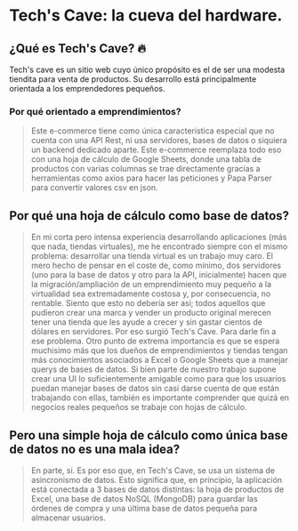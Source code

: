 # Tech's Cave: la cueva del hardware.

## ¿Qué es Tech's Cave? 🔥

Tech's cave es un sitio web cuyo único propósito es el de ser una modesta tiendita para venta de productos. Su desarrollo está principalmente orientada a los emprendedores pequeños.

### Por qué orientado a emprendimientos? 

>Este e-commerce tiene como única caracteristica especial que no cuenta con una API Rest, ni usa servidores, bases de datos o siquiera un backend dedicado aparte. Este e-commerce reemplaza todo eso con una hoja de cálculo de Google Sheets, donde una tabla de productos con varias columnas se trae directamente gracias a herramientas como axios para hacer las peticiones y Papa Parser para convertir valores csv en json. 

## Por qué una hoja de cálculo como base de datos?

>En mi corta pero intensa experiencia desarrollando aplicaciones (más que nada, tiendas virtuales), me he encontrado siempre con el mismo problema: desarrollar una tienda virtual es un trabajo muy caro. El mero hecho de pensar en el coste de, como mínimo, dos servidores (uno para la base de datos y otro para la API, inicialmente) hacen que la migración/ampliación de un emprendimiento muy pequeño a la virtualidad sea extremadamente costosa y, por consecuencia, no rentable. Siento que esto no debería ser asi; todos aquellos que pudieron crear una marca y vender un producto original merecen tener una tienda que les ayude a crecer y sin gastar cientos de dólares en servidores. Por eso surgió Tech's Cave. Para darle fin a ese problema. Otro punto de extrema importancia es que se espera muchisimo más que los dueños de emprendimientos y tiendas tengan más conocimientos asociados a Excel o Google Sheets que a manejar querys de bases de datos. Si bien parte de nuestro trabajo supone crear una UI lo suficientemente amigable como para que los usuarios puedan manejar bases de datos sin casi darse cuenta de que están trabajando con ellas, también es importante comprender que quizá en negocios reales pequeños se trabaje con hojas de cálculo. 

## Pero una simple hoja de cálculo como única base de datos no es una mala idea?

>En parte, si. Es por eso que, en Tech's Cave, se usa un sistema de asincronismo de datos. Esto significa que, en principio, la aplicación está conectada a 3 bases de datos distintas: la hoja de productos de Excel, una base de datos NoSQL (MongoDB) para guardar las órdenes de compra y una última base de datos pequeña para almacenar usuarios. 